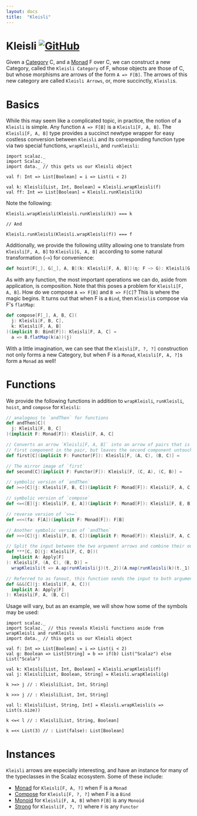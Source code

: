 ```yaml
---
layout: docs
title:  "Kleisli"
---
```


# Kleisli [![GitHub](../img/github.png)](https://github.com/scalaz/scalaz/blob/series/8.0.x/base/shared/src/main/scala/scalaz/ct/kleisli.scala)

Given a [Category](./Category.html) C, and a [Monad](./Monad.html) F over C, we can construct a new Category, called the `Kleisli Category` of F, whose objects are those of C, but whose morphisms are arrows of the form `A => F[B]`. The arrows of this new category are called `Kleisli Arrows`, or, more succinctly, `Kleisli`s.

# Basics

While this may seem like a complicated topic, in practice, the notion of a `Kleisli` is simple. Any function `A => F[B]` is a `Kleisli[F, A, B]`. The `Kleisli[F, A, B]` type provides a succinct newtype wrapper for easy costless conversion between `Kleisli` and its corresponding function type via two special functions, `wrapKleisli`, and `runKleisli`:

```tut:silent
import scalaz._
import Scalaz._
import data._ // this gets us our Kleisli object

val f: Int => List[Boolean] = i => List(i < 2)

val k: Kleisli[List, Int, Boolean] = Kleisli.wrapKleisli(f)
val ff: Int => List[Boolean] = Kleisli.runKleisli(k)

```

Note the following:

```
Kleisli.wrapKleisli(Kleisli.runKleisli(k)) === k

// And

Kleisli.runKleisli(Kleisli.wrapKleisli(f)) === f
```

Additionally, we provide the following utility allowing one to translate from `Kleisli[F, A, B]` to `Kleisli[G, A, B]` according to some natural transformation (`~>`) for convenience:

```scala
def hoist[F[_], G[_], A, B](k: Kleisli[F, A, B])(η: F ~> G): Kleisli[G, A, B]
```


As with any function, the most important operations we can do, aside from application, is composition. Note that this poses a problem for `Kleisli[F, A, B]`. How do we compose `A => F[B]` and `B => F[C]`? This is where the magic begins. It turns out that when F is a `Bind`, then `Kleisli`s compose via F's `flatMap`:

```scala
def compose[F[_], A, B, C](
  j: Kleisli[F, B, C],
  k: Kleisli[F, A, B]
)(implicit B: Bind[F]): Kleisli[F, A, C] =
  a => B.flatMap(k(a))(j)
```

With a little imagination, we can see that the `Kleisli[F, ?, ?]` construction not only forms a new Category, but when F is a `Monad`, `Kleisli[F, A, ?]`s form a `Monad` as well!

# Functions

We provide the following functions in addition to `wrapKleisli`, `runKleisli`, `hoist`, and `compose` for `Kleisli`:

```scala
// analogous to `andThen` for functions
def andThen[C](
  j: Kleisli[F, B, C]
)(implicit F: Monad[F]): Kleisli[F, A, C]

// Converts an arrow `Kleisli[F, A, B]` into an arrow of pairs that is applied to the
// first component in the pair, but leaves the second component untouched
def first[C](implicit F: Functor[F]): Kleisli[F, (A, C), (B, C)] =

// The mirror image of `first`
def second[C](implicit F: Functor[F]): Kleisli[F, (C, A), (C, B)] =

// symbolic version of `andThen`
def >=>[C](j: Kleisli[F, B, C])(implicit F: Monad[F]): Kleisli[F, A, C]

// symbolic version of `compose`
def <=<[E](j: Kleisli[F, E, A])(implicit F: Monad[F]): Kleisli[F, E, B]

// reverse version of `>>=`
def =<<(fa: F[A])(implicit F: Monad[F]): F[B]

// Another symbolic version of `andThen`
def >>>[C](j: Kleisli[F, B, C])(implicit F: Monad[F]): Kleisli[F, A, C]

// Split the input between the two argument arrows and combine their output.
def ***[C, D](j: Kleisli[F, C, D])(
  implicit A: Apply[F]
): Kleisli[F, (A, C), (B, D)] =
  wrapKleisli(t => A.ap(runKleisli(j)(t._2))(A.map(runKleisli(k)(t._1))(a => (a, _))))

// Referred to as fanout, this function sends the input to both argument arrows and combine their output
def &&&[C](j: Kleisli[F, A, C])(
  implicit A: Apply[F]
): Kleisli[F, A, (B, C)]
```

Usage will vary, but as an example, we will show how some of the symbols may be used:

```tut:silent
import scalaz._
import Scalaz._ // this reveals Kleisli functions aside from wrapKleisli and runKleisli
import data._ // this gets us our Kleisli object

val f: Int => List[Boolean] = i => List(i < 2)
val g: Boolean => List[String] = b => if(b) List("Scalaz") else List("Scala")

val k: Kleisli[List, Int, Boolean] = Kleisli.wrapKleisli(f)
val j: Kleisli[List, Boolean, String] = Kleisli.wrapKleisli(g)

k >=> j // : Kleisli[List, Int, String]

k >>> j // : Kleisli[List, Int, String]

val l: Kleisli[List, String, Int] = Kleisli.wrapKleisli(s => List(s.size))

k <=< l // : Kleisli[List, String, Boolean]

k =<< List(3) // : List(false): List[Boolean]
```

# Instances

`Kleisli` arrows are especially interesting, and have an instance for many of the typeclasses in the Scalaz ecosystem. Some of these include:

- [Monad](./Monad.html) for `Kleisli[F, A, ?]` when F is a `Monad`
- [Compose](./Compose.html) for `Kleisli[F, ?, ?]` when F is a `Bind`
- [Monoid](../algebra/Monoid.html) for `Kleisli[F, A, B]` when `F[B]` is any `Monoid`
- [Strong](./Strong.html) for `Kleisli[F, ?, ?]` where `F` is any `Functor`
